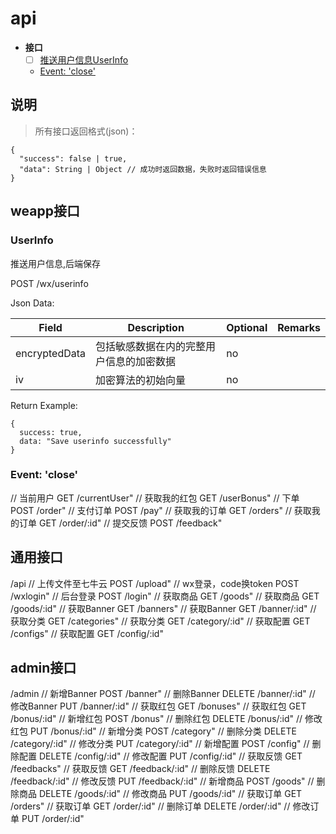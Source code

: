 # api

- **接口**
  - [ ] [推送用户信息UserInfo](#user-info)
  - [Event: 'close'](#event-close)

## 说明

> 所有接口返回格式(json)：

```
{
  "success": false | true,
  "data": String | Object // 成功时返回数据，失败时返回错误信息
}
```

## weapp接口 

### UserInfo

推送用户信息,后端保存

  POST /wx/userinfo

Json Data:

| Field | Description | Optional | Remarks |
| ----- | ----------- | -------- | ------- |
| encryptedData  | 包括敏感数据在内的完整用户信息的加密数据         | no       |         |
| iv  | 加密算法的初始向量         | no       |         |

Return Example:

```
{
  success: true,
  data: "Save userinfo successfully"
}
```

### Event: 'close'

// 当前用户
GET /currentUser"
// 获取我的红包
GET /userBonus"
// 下单
POST /order"
// 支付订单
POST /pay"
// 获取我的订单
GET /orders"
// 获取我的订单
GET /order/:id"
// 提交反馈
POST /feedback"

## 通用接口

/api
// 上传文件至七牛云
POST /upload"
// wx登录，code换token
POST /wxlogin"
// 后台登录
POST /login"
// 获取商品
GET /goods"
// 获取商品
GET /goods/:id"
// 获取Banner
GET /banners"
// 获取Banner
GET /banner/:id"
// 获取分类
GET /categories"
// 获取分类
GET /category/:id"
// 获取配置
GET /configs"
// 获取配置
GET /config/:id"

## admin接口

/admin
// 新增Banner
POST /banner"
// 删除Banner
DELETE /banner/:id"
// 修改Banner
PUT /banner/:id"
// 获取红包
GET /bonuses"
// 获取红包
GET /bonus/:id"
// 新增红包
POST /bonus"
// 删除红包
DELETE /bonus/:id"
// 修改红包
PUT /bonus/:id"
// 新增分类
POST /category"
// 删除分类
DELETE /category/:id"
// 修改分类
PUT /category/:id"
// 新增配置
POST /config"
// 删除配置
DELETE /config/:id"
// 修改配置
PUT /config/:id"
// 获取反馈
GET /feedbacks"
// 获取反馈
GET /feedback/:id"
// 删除反馈
DELETE /feedback/:id"
// 修改反馈
PUT /feedback/:id"
// 新增商品
POST /goods"
// 删除商品
DELETE /goods/:id"
// 修改商品
PUT /goods/:id"
// 获取订单
GET /orders"
// 获取订单
GET /order/:id"
// 删除订单
DELETE /order/:id"
// 修改订单
PUT /order/:id"

